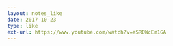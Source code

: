```yaml
---
layout: notes_like
date: 2017-10-23
type: like
ext-url: https://www.youtube.com/watch?v=aSRDWcEm1GA
---
```

